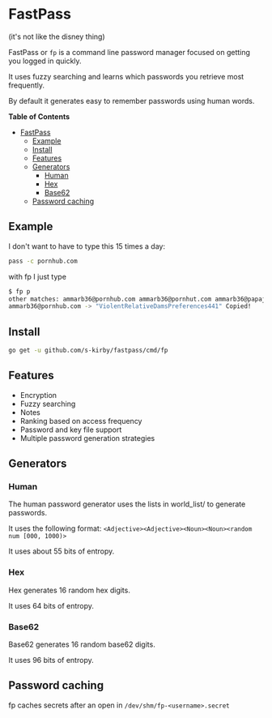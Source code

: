# FastPass

(it's not like the disney thing)

FastPass or `fp` is a command line password manager focused on getting you logged in quickly.

It uses fuzzy searching and learns which passwords you retrieve most frequently.

By default it generates easy to remember passwords using human words.

<!-- START doctoc generated TOC please keep comment here to allow auto update -->
<!-- DON'T EDIT THIS SECTION, INSTEAD RE-RUN doctoc TO UPDATE -->
**Table of Contents**

- [FastPass](#fastpass)
  - [Example](#example)
  - [Install](#install)
  - [Features](#features)
  - [Generators](#generators)
    - [Human](#human)
    - [Hex](#hex)
    - [Base62](#base62)
  - [Password caching](#password-caching)

<!-- END doctoc generated TOC please keep comment here to allow auto update -->

## Example

I don't want to have to type this 15 times a day:

```bash
pass -c pornhub.com
```

with fp I just type

```bash
$ fp p
other matches: ammarb36@pornhub.com ammarb36@pornhut.com ammarb36@papajohns.com ammarb36@pizzahut.com ammarb36@paypal.com 
ammarb36@pornhub.com -> "ViolentRelativeDamsPreferences441" Copied!
```

## Install

```bash
go get -u github.com/s-kirby/fastpass/cmd/fp
```

## Features 

- Encryption
- Fuzzy searching
- Notes
- Ranking based on access frequency
- Password and key file support
- Multiple password generation strategies

## Generators

### Human

The human password generator uses the lists in world_list/ to generate passwords.

It uses the following format: `<Adjective><Adjective><Noun><Noun><random num [000, 1000)>`

It uses about 55 bits of entropy.

### Hex

Hex generates 16 random hex digits.

It uses 64 bits of entropy.

### Base62

Base62 generates 16 random base62 digits.

It uses 96 bits of entropy.

## Password caching

fp caches secrets after an open in `/dev/shm/fp-<username>.secret`